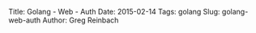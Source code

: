 Title: Golang - Web - Auth
Date: 2015-02-14
Tags: golang
Slug: golang-web-auth
Author: Greg Reinbach
